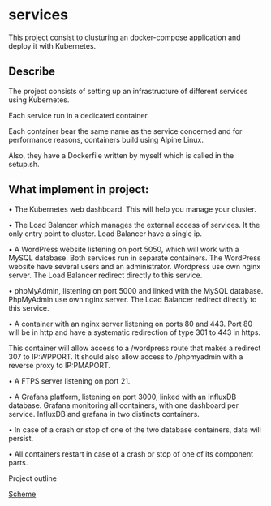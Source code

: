# services

This project consist to clusturing an docker-compose application and deploy it with Kubernetes.

## Describe

The project consists of setting up an infrastructure of different services using Kubernetes.

Each service run in a dedicated container.

Each container bear the same name as the service concerned and for performance reasons, containers build using Alpine Linux.

Also, they have a Dockerfile written by myself which is called in the setup.sh.

## What implement in project:

• The Kubernetes web dashboard. This will help you manage your cluster.

• The Load Balancer which manages the external access of services. It the only entry point to cluster. Load Balancer have a single ip.

• A WordPress website listening on port 5050, which will work with a MySQL database. Both services run in separate containers. The WordPress website have several users and an administrator. Wordpress use own nginx server. The Load Balancer redirect directly to this service.

• phpMyAdmin, listening on port 5000 and linked with the MySQL database. PhpMyAdmin use own nginx server. The Load Balancer redirect directly to this service.

• A container with an nginx server listening on ports 80 and 443. Port 80 will be in http and have a systematic redirection of type 301 to 443 in https.

This container will allow access to a /wordpress route that makes a redirect 307
to IP:WPPORT.
It should also allow access to /phpmyadmin with a reverse proxy to IP:PMAPORT.

• A FTPS server listening on port 21.

• A Grafana platform, listening on port 3000, linked with an InfluxDB database. Grafana monitoring all containers, with one dashboard per service. InfluxDB and grafana in two distincts containers.

• In case of a crash or stop of one of the two database containers, data will persist.

• All containers restart in case of a crash or stop of one of its component parts.

Project outline

[Scheme](./scheme)
